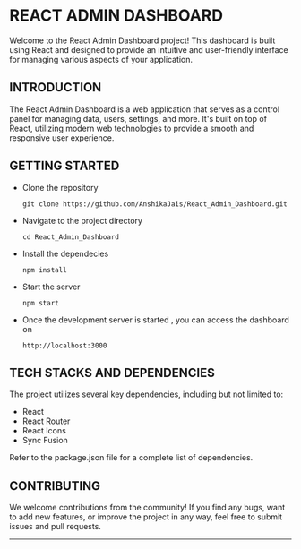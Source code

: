 # REACT ADMIN DASHBOARD

Welcome to the React Admin Dashboard project! This dashboard is built using React and designed to provide an intuitive and user-friendly interface for managing various aspects of your application.


## INTRODUCTION

The React Admin Dashboard is a web application that serves as a control panel for managing data, users, settings, and more. It's built on top of React, utilizing modern web technologies to provide a smooth and responsive user experience.


## GETTING STARTED 

- Clone the repository  

  ```git clone https://github.com/AnshikaJais/React_Admin_Dashboard.git```

- Navigate to the project directory

  ```cd React_Admin_Dashboard```

- Install the dependecies 

  ```npm install```

- Start the server

  ```npm start```

- Once the development server is started , you can access the dashboard on 

  ```http://localhost:3000```


## TECH STACKS AND DEPENDENCIES

The project utilizes several key dependencies, including but not limited to:

- React
- React Router
- React Icons
- Sync Fusion


Refer to the package.json file for a complete list of dependencies.



## CONTRIBUTING


We welcome contributions from the community! If you find any bugs, want to add new features, or improve the project in any way, feel free to submit issues and pull requests.

___







